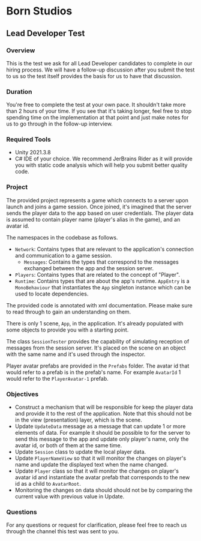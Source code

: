 # Born Studios
## Lead Developer Test

### Overview
This is the test we ask for all Lead Developer candidates to complete 
in our hiring process. We will have a follow-up discussion after you submit the test to us so 
the test itself provides the basis for us to have that discussion.

### Duration
You're free to complete the test at your own pace. It shouldn't take 
more than 2 hours of your time. If you see that it's taking longer, 
feel free to stop spending time on the implementation at that point 
and just make notes for us to go through in the follow-up interview.

### Required Tools
* Unity 2021.3.8
* C# IDE of your choice. We recommend JerBrains Rider as it will provide
you with static code analysis which will help you submit better quality code.

### Project
The provided project represents a game which connects to a server upon launch and joins a game session. Once joined, it's imagined that the server sends the player data to the app based on user credentials. The player data is assumed to contain player name (player's alias in the game), and an avatar id.

The namespaces in the codebase as follows.
  * `Network`: Contains types that are relevant to the application's connection and communication to a game session.
    * `Messages`: Contains the types that correspond to the messages exchanged between the app and the session server.
  * `Players`: Contains types that are related to the concept of "Player".
  * `Runtime`: Contains types that are about the app's runtime. `AppEntry` is a `MonoBehaviour` that instantiates the `App` singleton instance which can be used to locate dependencies.

The provided code is annotated with xml documentation. Please make sure to read 
through to gain an understanding on them.

There is only 1 scene, `App`, in the application. It's already populated with some 
objects to provide you with a starting point.

The class `SessionTester` provides the capability of simulating reception of messages from the session server. It's placed on the scene on an object with the same name and it's used through the inspector.

Player avatar prefabs are provided in the `Prefabs` folder. The avatar id that would refer to a prefab is in the prefab's name. For example `AvatarId` 1 would refer to the `PlayerAvatar-1` prefab.

### Objectives
* Construct a mechanism that will be responsible for keep the player data and provide it to the rest of the application. Note that this should not be in the view (presentation) layer, which is the scene.
* Update `UpdateData` message as a message that can update 1 or more elements of data. For example it should be possible to for the server to send this message to the app and update only player's name, only the avatar id, or both of them at the same time.
* Update `Session` class to update the local player data.
* Update `PlayerNameView` so that it will monitor the changes on player's name and update the displayed text when the name changed.
* Update `Player` class so that it will monitor the changes on player's avatar id and instantiate the avatar prefab that corresponds to the new id as a child to `AvatarRoot`.
* Monitoring the changes on data should should not be by comparing the current value with previous value in Update.

### Questions
For any questions or request for clarification, please feel free to reach us 
through the channel this test was sent to you.
